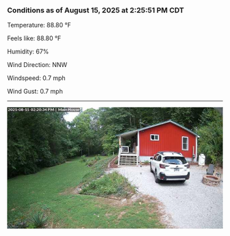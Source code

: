 ### Conditions as of August 15, 2025 at 2:25:51 PM CDT 

Temperature: 88.80 &deg;F

Feels like: 88.80 &deg;F

Humidity: 67%

Wind Direction: NNW

Windspeed: 0.7 mph

Wind Gust: 0.7 mph

---

<img src="./images/latest.jpeg"/>

